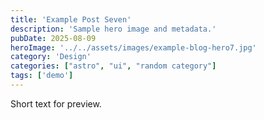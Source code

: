 ```yaml
---
title: 'Example Post Seven'
description: 'Sample hero image and metadata.'
pubDate: 2025-08-09
heroImage: '../../assets/images/example-blog-hero7.jpg'
category: 'Design'
categories: ["astro", "ui", "random category"]
tags: ['demo']
---
```


Short text for preview.


